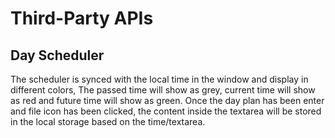 # Third-Party APIs
## Day Scheduler
The scheduler is synced with the local time in the window and display in different colors,
The passed time will show as grey, current time will show as red and future time will show as green.
Once the day plan has been enter and file icon has been clicked, the content inside the textarea will be stored in the local storage based on the time/textarea.
